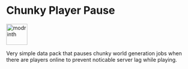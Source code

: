 # Chunky Player Pause
<a href="https://modrinth.com/datapack/chunky-player-pause">
 <img alt="modrinth" height="56" src="https://cdn.jsdelivr.net/npm/@intergrav/devins-badges@3/assets/cozy/available/modrinth_vector.svg">
</a>

Very simple data pack that pauses chunky world generation jobs when there are players online to prevent noticable server lag while playing.